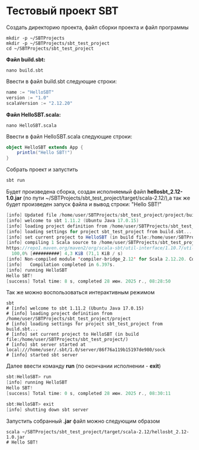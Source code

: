 # Тестовый проект SBT
Создать директорию проекта, файл сборки проекта и файл программы
```console
mkdir -p ~/SBTProjects
mkdir -p ~/SBTProjects/sbt_test_project
cd ~/SBTProjects/sbt_test_project
```
**Файл build.sbt:**  
```console
nano build.sbt
```
Ввести в файл build.sbt следующие строки:
```sbt
name := "HelloSBT"
version := "1.0"
scalaVersion := "2.12.20"
```
**Файл HelloSBT.scala:**
```console
nano HelloSBT.scala
```
Ввести в файл HelloSBT.scala следующие строки:
```scala
object HelloSBT extends App {
    println("Hello SBT!")
}
```
Собрать проект и запустить
```sbt
sbt run
```
Будет произведена сборка, создан исполняемый файл **hellosbt_2.12-1.0.jar** (по пути  ~/SBTProjects/sbt_test_project/target/scala-2.12/),а так же будет произведен запуск файла и вывод строки: "Hello SBT!"
```sbt
[info] Updated file /home/user/SBTProjects/sbt_test_project/project/build.properties: set sbt.version to 1.11.2
[info] welcome to sbt 1.11.2 (Ubuntu Java 17.0.15)
[info] loading project definition from /home/user/SBTProjects/sbt_test_project/project
[info] loading settings for project sbt_test_project from build.sbt...
[info] set current project to HelloSBT (in build file:/home/user/SBTProjects/sbt_test_project/)
[info] compiling 1 Scala source to /home/user/SBTProjects/sbt_test_project/target/scala-2.12/classes ...
https://repo1.maven.org/maven2/org/scala-sbt/util-interface/1.10.7/util-interface…
  100,0% [##########] 4,3 KiB (71,1 KiB / s)
[info] Non-compiled module 'compiler-bridge_2.12' for Scala 2.12.20. Compiling...
[info]   Compilation completed in 6.397s.
[info] running HelloSBT 
Hello SBT!
[success] Total time: 8 s, completed 28 июн. 2025 г., 08:28:50
```
Так же можно воспользоваться интерактивным режимом
```console
sbt
# [info] welcome to sbt 1.11.2 (Ubuntu Java 17.0.15)
# [info] loading project definition from /home/user/SBTProjects/sbt_test_project/project
# [info] loading settings for project sbt_test_project from build.sbt...
# [info] set current project to HelloSBT (in build file:/home/user/SBTProjects/sbt_test_project/)
# [info] sbt server started at local:///home/user/.sbt/1.0/server/86f76a119b15197de980/sock
# [info] started sbt server
```
Далее ввести команду **run** (по окончании исполнении -  **exit**)
```sbt
sbt:HelloSBT> run
[info] running HelloSBT 
Hello SBT!
[success] Total time: 0 s, completed 28 июн. 2025 г., 08:30:11
```
```sbt
sbt:HelloSBT> exit
[info] shutting down sbt server
```
Запустить собранный **.jar** файл можно следующим образом
```console
scala ~/SBTProjects/sbt_test_project/target/scala-2.12/hellosbt_2.12-1.0.jar
# Hello SBT!
```
